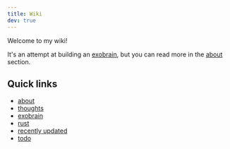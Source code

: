 ```yaml
---
title: Wiki
dev: true
---
```


Welcome to my wiki!

It's an attempt at building an [exobrain], but you can read more in the [about] section.

## Quick links
  - [about]
  - [thoughts]
  - [exobrain]
  - [rust]
  - [recently updated]
  - [todo]

[exobrain]: exobrain.md
[thoughts]: thoughts/_index.md
[about]: about.md
[rust]: ./rust/_index.md
[recently updated]: ./recently-updated.md
[todo]: ./todo.md
